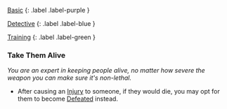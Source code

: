 
[Basic](Game/Progress#Basic)
{: .label .label-purple }

[Detective](Game/Detective)
{: .label .label-blue }

[Training](Game/Progress#Training)
{: .label .label-green }
### Take Them Alive
*You are an expert in keeping people alive, no matter how severe the weapon you can make sure it's non-lethal.*
* After causing an [Injury](Game/Core/Injury) to someone, if they would die, you may opt for them to become [Defeated](https://aspirantrpg.com/Core/Effects#defeated) instead.

